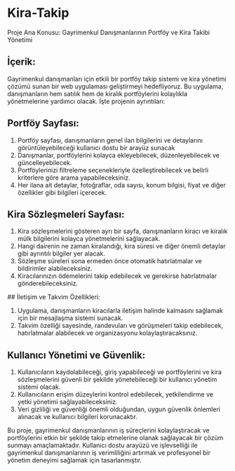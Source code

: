 # Kira-Takip
 Proje Ana Konusu: Gayrimenkul Danışmanlarının Portföy ve Kira Takibi Yönetimi

## İçerik: 

Gayrimenkul danışmanları için etkili bir portföy takip sistemi ve kira yönetimi çözümü sunan bir web uygulaması geliştirmeyi hedefliyoruz. Bu uygulama, danışmanların hem satılık hem de kiralık portföylerini kolaylıkla yönetmelerine yardımcı olacak. İşte projenin ayrıntıları:

## Portföy Sayfası:
<ol>
 <li> Portföy sayfası, danışmanların genel ilan bilgilerini ve detaylarını görüntüleyebileceği kullanıcı dostu bir arayüz sunacak</li>
 <li>  Danışmanlar, portföylerini kolayca ekleyebilecek, düzenleyebilecek ve güncelleyebilecek. </li>
 <li> Portföylerinizi filtreleme seçenekleriyle özelleştirebilecek ve belirli kriterlere göre arama yapabileceksiniz.</li>
 <li>Her ilana ait detaylar, fotoğraflar, oda sayısı, konum bilgisi, fiyat ve diğer özellikler gibi bilgileri içerecek.</li>
 </ol>

## Kira Sözleşmeleri Sayfası:
<ol>
<li>Kira sözleşmelerini gösteren ayrı bir sayfa, danışmanların kiracı ve kiralık mülk bilgilerini kolayca yönetmelerini sağlayacak.</li>
<li>Hangi dairenin ne zaman kiralandığı, kira süresi ve diğer önemli detaylar gibi ayrıntılı bilgiler yer alacak.</li>
<li>Sözleşme süreleri sona ermeden önce otomatik hatırlatmalar ve bildirimler alabileceksiniz.</li>
<li>Kiracılarınızın ödemelerini takip edebilecek ve gerekirse hatırlatmalar gönderebileceksiniz.</li>
</ol>
## İletişim ve Takvim Özellikleri:
<ol>
<li>Uygulama, danışmanların kiracılarla iletişim halinde kalmasını sağlamak için bir mesajlaşma sistemi sunacak.</li>
<li>Takvim özelliği sayesinde, randevuları ve görüşmeleri takip edebilecek, hatırlatmalar alabilecek ve organizasyonu kolaylaştıracaksınız.</li>
</ol>

## Kullanıcı Yönetimi ve Güvenlik:
<ol>
<li>Kullanıcıların kaydolabileceği, giriş yapabileceği ve portföylerini ve kira sözleşmelerini güvenli bir şekilde yönetebileceği bir kullanıcı yönetim sistemi olacak.</li>
<li>Kullanıcıların erişim düzeylerini kontrol edebilecek, yetkilendirme ve yetki yönetimi sağlayabileceksiniz.</li>
<li>Veri gizliliği ve güvenliği önemli olduğundan, uygun güvenlik önlemleri alınacak ve kullanıcı bilgileri korunacaktır.</li>
</ol>

Bu proje, gayrimenkul danışmanlarının iş süreçlerini kolaylaştıracak ve portföylerini etkin bir şekilde takip etmelerine olanak sağlayacak bir çözüm sunmayı amaçlamaktadır. Kullanıcı dostu arayüzü ve işlevselliği ile gayrimenkul danışmanlarının iş verimliliğini artırmak ve profesyonel bir yönetim deneyimi sağlamak için tasarlanmıştır.
